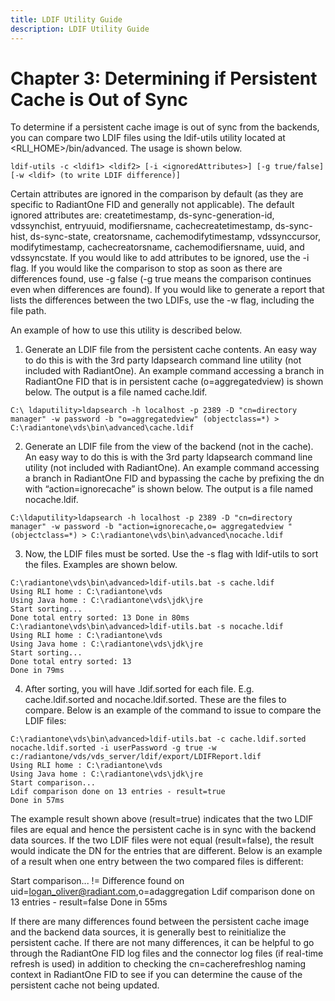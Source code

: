 ```yaml
---
title: LDIF Utility Guide
description: LDIF Utility Guide
---
```


# Chapter 3: Determining if Persistent Cache is Out of Sync

To determine if a persistent cache image is out of sync from the backends, you can compare two LDIF files using the ldif-utils utility located at <RLI_HOME>/bin/advanced. The usage is shown below. 

```
ldif-utils -c <ldif1> <ldif2> [-i <ignoredAttributes>] [-g true/false] [-w <ldif> (to write LDIF difference)]
```

Certain attributes are ignored in the comparison by default (as they are specific to RadiantOne FID and generally not applicable). The default ignored attributes are: createtimestamp, ds-sync-generation-id, vdssynchist, entryuuid, modifiersname, cachecreatetimestamp, ds-sync-hist, ds-sync-state, creatorsname, cachemodifytimestamp, vdssynccursor, modifytimestamp, cachecreatorsname, cachemodifiersname, uuid, and vdssyncstate. If you would like to add attributes to be ignored, use the -i flag. If you would like the comparison to stop as soon as there are differences found, use -g false (-g true means the comparison continues even when differences are found). If you would like to generate a report that lists the differences between the two LDIFs, use the -w flag, including the file path.

An example of how to use this utility is described below. 

1.	Generate an LDIF file from the persistent cache contents. An easy way to do this is with the 3rd party ldapsearch command line utility (not included with RadiantOne). An example command accessing a branch in RadiantOne FID that is in persistent cache (o=aggregatedview) is shown below. The output is a file named cache.ldif. 

```
C:\ ldaputility>ldapsearch -h localhost -p 2389 -D "cn=directory manager" -w password -b "o=aggregatedview" (objectclass=*) > C:\radiantone\vds\bin\advanced\cache.ldif
```

2.	Generate an LDIF file from the view of the backend (not in the cache). An easy way to do this is with the 3rd party ldapsearch command line utility (not included with RadiantOne). An example command accessing a branch in RadiantOne FID and bypassing the cache by prefixing the dn with “action=ignorecache” is shown below. The output is a file named nocache.ldif. 

```
C:\ldaputility>ldapsearch -h localhost -p 2389 -D "cn=directory manager" -w password -b "action=ignorecache,o= aggregatedview " (objectclass=*) > C:\radiantone\vds\bin\advanced\nocache.ldif 
```

3.	Now, the LDIF files must be sorted. Use the -s flag with ldif-utils to sort the files. Examples are shown below. 

```
C:\radiantone\vds\bin\advanced>ldif-utils.bat -s cache.ldif 
Using RLI home : C:\radiantone\vds 
Using Java home : C:\radiantone\vds\jdk\jre 
Start sorting... 
Done total entry sorted: 13 Done in 80ms 
C:\radiantone\vds\bin\advanced>ldif-utils.bat -s nocache.ldif 
Using RLI home : C:\radiantone\vds 
Using Java home : C:\radiantone\vds\jdk\jre 
Start sorting... 
Done total entry sorted: 13 
Done in 79ms 
```

4.	After sorting, you will have <filename>.ldif.sorted for each file. E.g. cache.ldif.sorted and nocache.ldif.sorted. These are the files to compare. Below is an example of the command to issue to compare the LDIF files: 

```
C:\radiantone\vds\bin\advanced>ldif-utils.bat -c cache.ldif.sorted nocache.ldif.sorted -i userPassword -g true -w c:/radiantone/vds/vds_server/ldif/export/LDIFReport.ldif
Using RLI home : C:\radiantone\vds 
Using Java home : C:\radiantone\vds\jdk\jre 
Start comparison... 
Ldif comparison done on 13 entries - result=true 
Done in 57ms 
```

The example result shown above (result=true) indicates that the two LDIF files are equal and hence the persistent cache is in sync with the backend data sources. If the two LDIF files were not equal (result=false), the result would indicate the DN for the entries that are different. Below is an example of a result when one entry between the two compared files is different: 

Start comparison... 
!= Difference found on uid=logan_oliver@radiant.com,o=adaggregation 
Ldif comparison done on 13 entries - result=false 
Done in 55ms 

If there are many differences found between the persistent cache image and the backend data sources, it is generally best to reinitialize the persistent cache. If there are not many differences, it can be helpful to go through the RadiantOne FID log files and the connector log files (if real-time refresh is used) in addition to checking the cn=cacherefreshlog naming context in RadiantOne FID to see if you can determine the cause of the persistent cache not being updated.
